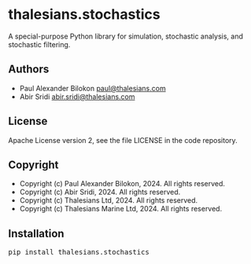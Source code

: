 # thalesians.stochastics

A special-purpose Python library for simulation, stochastic analysis, and stochastic filtering.

## Authors

- Paul Alexander Bilokon <paul@thalesians.com>
- Abir Sridi <abir.sridi@thalesians.com>

## License

Apache License version 2, see the file LICENSE in the code repository.

## Copyright

- Copyright (c) Paul Alexander Bilokon, 2024. All rights reserved.
- Copyright (c) Abir Sridi, 2024. All rights reserved.
- Copyright (c) Thalesians Ltd, 2024. All rights reserved.
- Copyright (c) Thalesians Marine Ltd, 2024. All rights reserved.

## Installation

<pre>
pip install thalesians.stochastics
</pre>
